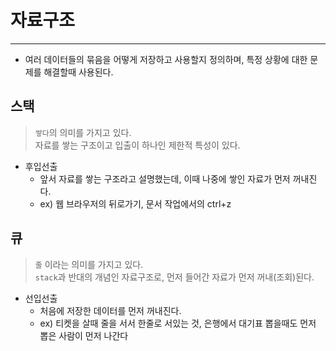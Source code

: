 # 자료구조

---

- 여러 데이터들의 묶음을 어떻게 저장하고 사용할지 정의하며, 특정 상황에 대한 문제를 해결할때 사용된다.


##  스택
> `쌓다`의 의미를 가지고 있다.   
> 자료를 쌓는 구조이고 입출이 하나인 제한적 특성이 있다.

- 후입선출
    - 앞서 자료를 쌓는 구조라고 설명했는데, 이때 나중에 쌓인 자료가 먼저 꺼내진다.
    - ex) 웹 브라우저의 뒤로가기, 문서 작업에서의 ctrl+z


## 큐
> `줄` 이라는 의미를 가지고 있다.   
> `stack`과 반대의 개념인 자료구조로, 먼저 들어간 자료가 먼저 꺼내(조회)된다.


- 선입선출
    - 처음에 저장한 데이터를 먼저 꺼내진다.
    - ex) 티켓을 살때 줄을 서서 한줄로 서있는 것, 은행에서 대기표 뽑을때도 먼저 뽑은 사람이 먼저 나간다

    